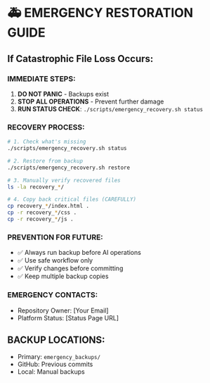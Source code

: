 # 🚑 EMERGENCY RESTORATION GUIDE

## If Catastrophic File Loss Occurs:

### IMMEDIATE STEPS:
1. **DO NOT PANIC** - Backups exist
2. **STOP ALL OPERATIONS** - Prevent further damage
3. **RUN STATUS CHECK**: `./scripts/emergency_recovery.sh status`

### RECOVERY PROCESS:
```bash
# 1. Check what's missing
./scripts/emergency_recovery.sh status

# 2. Restore from backup
./scripts/emergency_recovery.sh restore

# 3. Manually verify recovered files
ls -la recovery_*/

# 4. Copy back critical files (CAREFULLY)
cp recovery_*/index.html .
cp -r recovery_*/css .
cp -r recovery_*/js .
```

### PREVENTION FOR FUTURE:
- ✅ Always run backup before AI operations
- ✅ Use safe workflow only
- ✅ Verify changes before committing
- ✅ Keep multiple backup copies

### EMERGENCY CONTACTS:
- Repository Owner: [Your Email]
- Platform Status: [Status Page URL]

## BACKUP LOCATIONS:
- Primary: `emergency_backups/`
- GitHub: Previous commits
- Local: Manual backups
